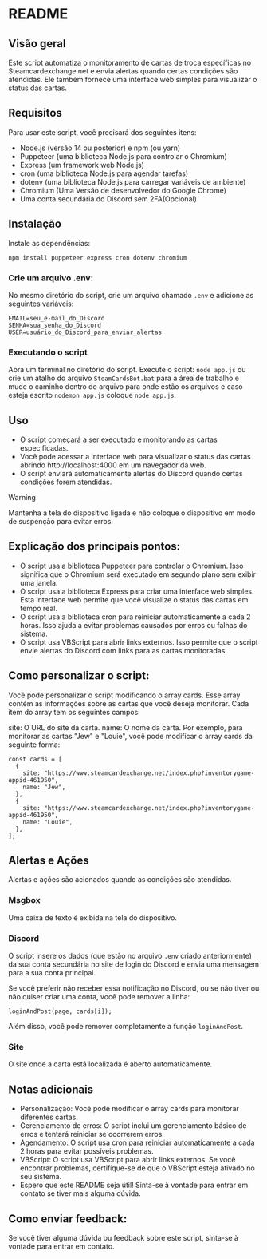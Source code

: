 # README

## Visão geral
Este script automatiza o monitoramento de cartas de troca específicas no Steamcardexchange.net e envia alertas quando certas condições são atendidas. Ele também fornece uma interface web simples para visualizar o status das cartas.

## Requisitos
Para usar este script, você precisará dos seguintes itens:

- Node.js (versão 14 ou posterior) e npm (ou yarn)
- Puppeteer (uma biblioteca Node.js para controlar o Chromium)
- Express (um framework web Node.js)
- cron (uma biblioteca Node.js para agendar tarefas)
- dotenv (uma biblioteca Node.js para carregar variáveis de ambiente)
- Chromium (Uma Versão de desenvolvedor do Google Chrome)
- Uma conta secundária do Discord sem 2FA(Opcional)

## Instalação
Instale as dependências:

```npm install puppeteer express cron dotenv chromium```

### Crie um arquivo .env:
No mesmo diretório do script, crie um arquivo chamado `.env` e adicione as seguintes variáveis:
```
EMAIL=seu_e-mail_do_Discord
SENHA=sua_senha_do_Discord
USER=usuário_do_Discord_para_enviar_alertas
````
### Executando o script
Abra um terminal no diretório do script.
Execute o script:
```node app.js```
ou crie um atalho do arquivo `SteamCardsBot.bat` para a área de trabalho e mude o caminho dentro do arquivo para onde estão os arquivos e caso esteja escrito `nodemon app.js` coloque `node app.js`.

## Uso
- O script começará a ser executado e monitorando as cartas especificadas.
- Você pode acessar a interface web para visualizar o status das cartas abrindo http://localhost:4000 em um navegador da web.
- O script enviará automaticamente alertas do Discord quando certas condições forem atendidas.

> [!WARNING]
> Mantenha a tela do dispositivo ligada e não coloque o dispositivo em modo de suspenção para evitar erros.

## Explicação dos principais pontos:

- O script usa a biblioteca Puppeteer para controlar o Chromium. Isso significa que o Chromium será executado em segundo plano sem exibir uma janela.
- O script usa a biblioteca Express para criar uma interface web simples. Esta interface web permite que você visualize o status das cartas em tempo real.
- O script usa a biblioteca cron para reiniciar automaticamente a cada 2 horas. Isso ajuda a evitar problemas causados por erros ou falhas do sistema.
- O script usa VBScript para abrir links externos. Isso permite que o script envie alertas do Discord com links para as cartas monitoradas.


## Como personalizar o script:

Você pode personalizar o script modificando o array cards. Esse array contém as informações sobre as cartas que você deseja monitorar. Cada item do array tem os seguintes campos:

site: O URL do site da carta.
name: O nome da carta.
Por exemplo, para monitorar as cartas "Jew" e "Louie", você pode modificar o array cards da seguinte forma:

```
const cards = [
  {
    site: "https://www.steamcardexchange.net/index.php?inventorygame-appid-461950",
    name: "Jew",
  },
  {
    site: "https://www.steamcardexchange.net/index.php?inventorygame-appid-461950",
    name: "Louie",
  },
];
```

## Alertas e Ações
Alertas e ações são acionados quando as condições são atendidas.

### Msgbox
Uma caixa de texto é exibida na tela do dispositivo.

### Discord
O script insere os dados (que estão no arquivo `.env` criado anteriormente) da sua conta secundária no site de login do Discord e envia uma mensagem para a sua conta principal.

Se você preferir não receber essa notificação no Discord, ou se não tiver ou não quiser criar uma conta, você pode remover a linha:
```
loginAndPost(page, cards[i]);
```
Além disso, você pode remover completamente a função `loginAndPost`.

### Site
O site onde a carta está localizada é aberto automaticamente.

## Notas adicionais
- Personalização: Você pode modificar o array cards para monitorar diferentes cartas.
- Gerenciamento de erros: O script inclui um gerenciamento básico de erros e tentará reiniciar se ocorrerem erros.
- Agendamento: O script usa cron para reiniciar automaticamente a cada 2 horas para evitar possíveis problemas.
- VBScript: O script usa VBScript para abrir links externos. Se você encontrar problemas, certifique-se de que o VBScript esteja ativado no seu sistema.
- Espero que este README seja útil! Sinta-se à vontade para entrar em contato se tiver mais alguma dúvida.

## Como enviar feedback:

Se você tiver alguma dúvida ou feedback sobre este script, sinta-se à vontade para entrar em contato.
